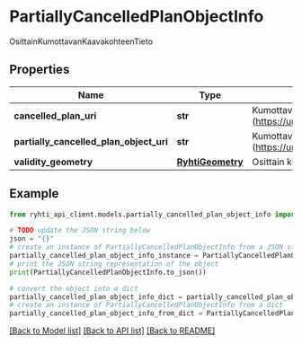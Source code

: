 # PartiallyCancelledPlanObjectInfo

OsittainKumottavanKaavakohteenTieto

## Properties

Name | Type | Description | Notes
------------ | ------------- | ------------- | -------------
**cancelled_plan_uri** | **str** | Kumottavan hyväkstytyn kaavan tunnus URI-muodossa (https://uri.rakennetunymparistontietojarjestelma.fi/plan/{planKey}) | 
**partially_cancelled_plan_object_uri** | **str** | Kumottavan kaavakohteen tunnus uri-muodossa (https://uri.rakennetunymparistontietojarjestelma.fi/planobject/{planObjectKey}) | 
**validity_geometry** | [**RyhtiGeometry**](RyhtiGeometry.md) | Osittain kumottavan kaavakohteen voimaan jäävän alueen geometria. | 

## Example

```python
from ryhti_api_client.models.partially_cancelled_plan_object_info import PartiallyCancelledPlanObjectInfo

# TODO update the JSON string below
json = "{}"
# create an instance of PartiallyCancelledPlanObjectInfo from a JSON string
partially_cancelled_plan_object_info_instance = PartiallyCancelledPlanObjectInfo.from_json(json)
# print the JSON string representation of the object
print(PartiallyCancelledPlanObjectInfo.to_json())

# convert the object into a dict
partially_cancelled_plan_object_info_dict = partially_cancelled_plan_object_info_instance.to_dict()
# create an instance of PartiallyCancelledPlanObjectInfo from a dict
partially_cancelled_plan_object_info_from_dict = PartiallyCancelledPlanObjectInfo.from_dict(partially_cancelled_plan_object_info_dict)
```
[[Back to Model list]](../README.md#documentation-for-models) [[Back to API list]](../README.md#documentation-for-api-endpoints) [[Back to README]](../README.md)


